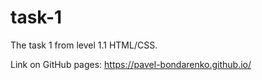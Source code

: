 # task-1
The task 1 from level 1.1 HTML/CSS.

Link on GitHub pages: https://pavel-bondarenko.github.io/
